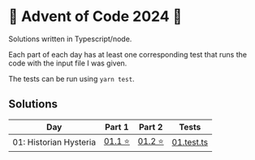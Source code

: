 # 🎄 Advent of Code 2024 🎄

Solutions written in Typescript/node.

Each part of each day has at least one corresponding test that runs the code with the input file I was given.

The tests can be run using `yarn test`.

## Solutions

| Day                    | Part 1                                                                                       | Part 2                                                                                       | Tests                                                                                                         |
|------------------------|----------------------------------------------------------------------------------------------|----------------------------------------------------------------------------------------------|---------------------------------------------------------------------------------------------------------------|
| 01: Historian Hysteria | [01.1 ⭐](https://github.com/michaelpietrykowski/advent-of-code-2024/blob/main/src/01/01.ts)️ | [01.2 ⭐](https://github.com/michaelpietrykowski/advent-of-code-2024/blob/main/src/01/02.ts)️ | [01.test.ts](https://github.com/michaelpietrykowski/advent-of-code-2024/blob/main/src/01/__test__/01.test.ts) |